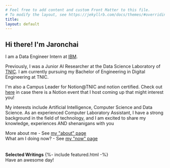 ```yaml
---
# Feel free to add content and custom Front Matter to this file.
# To modify the layout, see https://jekyllrb.com/docs/themes/#overriding-theme-defaults
title: 
layout: default
---
```


## Hi there! I'm **Jaronchai**

I am a Data Engineer Intern at [IBM](https://ibm.com).

Previously, I was a Junior AI Researcher at the Data Science Laboratory of [TNIC](https://tnic.tni.ac.th). I am currently pursuing my Bachelor of Engineering in Digital Engineering at TNIC.

I'm also a Campus Leader for Notion@TNIC and notion certified. Check out [here](https://alfyn.notion.site/Notion-TNIC-3fc48506de00458788d9f1bcbcf13bc7) in case there is a Notion event that I host coming up that might interest you!

My interests include Artificial Intelligence, Computer Science and Data Science. As an experienced Computer Laboratory Assistant, I have a strong background in the field of technology, and I am excited to share my knowledge, experiences AND shenanigans with you

More about me - See [my "about" page](/about)\
What am I doing now? - See [my "now" page](/now)
\
\
\
**Selected Writings**
{%- include featured.html -%}
\
Have an awesome day!

[blog]: weblog/
